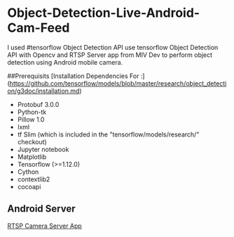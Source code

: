 # Object-Detection-Live-Android-Cam-Feed
 I used #tensorflow Object Detection API use tensorflow Object Detection API with Opencv and
 RTSP Server app from  MIV Dev to perform object detection using Android mobile camera. 
 
 ##Prerequisits 
[Installation Dependencies For :] (https://github.com/tensorflow/models/blob/master/research/object_detection/g3doc/installation.md)

*   Protobuf 3.0.0
*   Python-tk
*   Pillow 1.0
*   lxml
*   tf Slim (which is included in the "tensorflow/models/research/" checkout)
*   Jupyter notebook
*   Matplotlib
*   Tensorflow (>=1.12.0)
*   Cython
*   contextlib2
*   cocoapi

## Android Server
[RTSP Camera Server App](https://play.google.com/store/apps/details?id=com.miv.rtspcamera&hl=en_GB)


